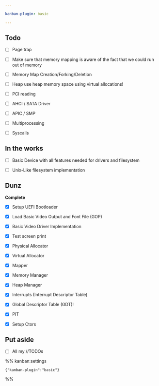 ```yaml
---

kanban-plugin: basic

---
```


## Todo

- [ ] Page trap
- [ ] Make sure that memory mapping is aware of the fact that we could run out of memory
- [ ] Memory Map Creation/Forking/Deletion
- [ ] Heap use heap memory space using virtual allocations!
- [ ] PCI reading
- [ ] AHCI / SATA Driver
- [ ] APIC / SMP
- [ ] Multiprocessing
- [ ] Syscalls


## In the works

- [ ] Basic Device with all features needed for drivers and filesystem
- [ ] Unix-Like filesystem implementation


## Dunz

**Complete**
- [x] Setup UEFI Bootloader
- [x] Load Basic Video Output and Font File (GOP)
- [x] Basic Video Driver Implementation
- [x] Test screen print
- [x] Physical Allocator
- [x] Virtual Allocator
- [x] Mapper
- [x] Memory Manager
- [x] Heap Manager
- [x] Interrupts (Interrupt Descriptor Table)
- [x] Global Descriptor Table (GDT)!
- [x] PIT
- [x] Setup Ctors


## Put aside

- [ ] All my //TODOs




%% kanban:settings
```
{"kanban-plugin":"basic"}
```
%%